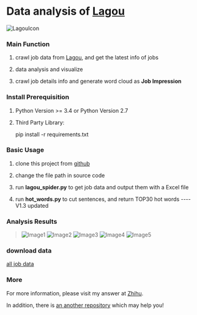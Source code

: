 # Data analysis of [Lagou](http://www.lagou.com/)
![LagouIcon](http://pstatic.lagou.com/www/static/common/widgets/header_c/modules/img/logo_d0915a9.png)
### Main Function
1. crawl job data from [Lagou](www.lagou.com), and get the latest info of jobs

2. data analysis and visualize

3. crawl job details info and generate word cloud as __Job Impression__



### Install Prerequisition
1. Python Version >= 3.4 or Python Version 2.7
2. Third Party Library: 

   pip install -r requirements.txt

### Basic Usage
1. clone this project from [github](https://github.com/EclipseXuLu/LagouJob.git)

2. change the file path in source code 
    
3. run __lagou_spider.py__ to get job data and output them with a Excel file

4. run __hot_words.py__ to cut sentences, and return TOP30 hot words ----V1.3 updated

### Analysis Results
> ![Image1](https://pic2.zhimg.com/a0c42bc6bd7c8743687ba50305c85821_b.jpg)
> ![Image2](https://pic3.zhimg.com/f89ca5a008f8ad84a1a2121888aa10c2_b.jpg)
> ![Image3](https://pic1.zhimg.com/85b930c6aff823a3b8ee73973d20f274_b.jpg)
> ![Image4](https://pic2.zhimg.com/0ce1858e3f261f0a90e50e79bd057e8d_b.png)
> ![Image5](https://pic3.zhimg.com/3854e7ca5a8c53e5bb98a2ae3add4a8e_b.png)

### download data

[all job data](https://github.com/M2shad0w/LagouJob/files/972720/data.zip)

### More
For more information, please visit my answer at [Zhihu](https://www.zhihu.com/question/36132174/answer/94392659).

In addition, there is [an another repository](https://github.com/EclipseXuLu/JiaYuan.git) which may help you!
